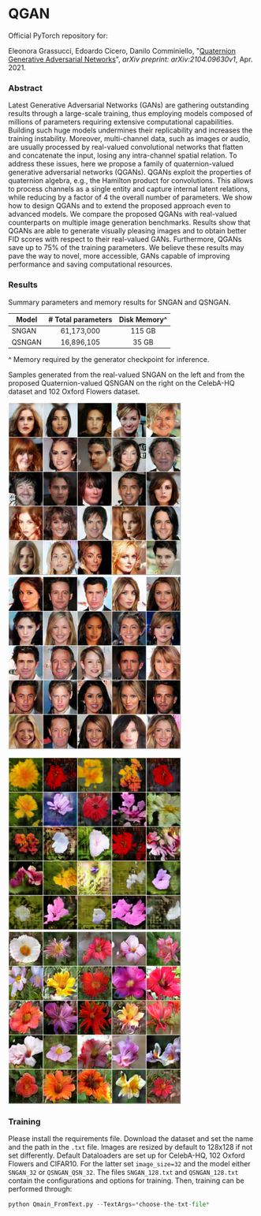 # QGAN
Official PyTorch repository for:

Eleonora Grassucci, Edoardo Cicero, Danilo Comminiello, "[Quaternion Generative Adversarial Networks](https://arxiv.org/pdf/2104.09630.pdf)", <i>arXiv preprint: arXiv:2104.09630v1</i>, Apr. 2021.

### Abstract

Latest Generative Adversarial Networks (GANs) are gathering outstanding results through a large-scale training, thus employing models composed of millions of parameters requiring extensive computational capabilities. Building such huge models undermines their replicability and increases the training instability. Moreover, multi-channel data, such as images or audio, are usually processed by real-valued convolutional networks that flatten and concatenate the input, losing any intra-channel spatial relation. To address these issues, here we propose a family of quaternion-valued generative adversarial networks (QGANs). QGANs exploit the properties of quaternion algebra, e.g., the Hamilton product for convolutions. This allows to process channels as a single entity and capture internal latent relations, while reducing by a factor of 4 the overall number of parameters. We show how to design QGANs and to extend the proposed approach even to advanced models. We compare the proposed QGANs with real-valued counterparts on multiple image generation benchmarks. Results show that QGANs are able to generate visually pleasing images and to obtain better FID scores with respect to their real-valued GANs. Furthermore, QGANs save up to 75% of the training parameters. We believe these results may pave the way to novel, more accessible, GANs capable of improving performance and saving computational resources.

### Results

Summary parameters and memory results for SNGAN and QSNGAN.

| Model  | # Total parameters | Disk Memory^|
|--------|:------------------:|:---------:|
| SNGAN  |     61,173,000     |   115 GB  |
| QSNGAN |     16,896,105     |   35 GB   |

^ Memory required by the generator checkpoint for inference.

Samples generated from the real-valued SNGAN on the left and from the proposed Quaternion-valued QSNGAN on the right on the CelebA-HQ dataset and 102 Oxford Flowers dataset.

<img src="./samples/CelebAHQ-SNGAN.png" width="350" height="350"/>          <img src="./samples/CelebAHQ-QSNGAN_QSN.png" width="350" height="350"/>

<img src="./samples/flowers-SNGAN.png" width="350" height="350"/>          <img src="./samples/flowers-QSNGAN_QSN.png" width="350" height="350"/>


### Training

Please install the requirements file. Download the dataset and set the name and the path in the `.txt` file. Images are resized by default to 128x128 if not set differently. Default Dataloaders are set up for CelebA-HQ, 102 Oxford Flowers and CIFAR10. For the latter set `image_size=32` and the model either `SNGAN_32` or `QSNGAN_QSN_32`.
The files `SNGAN_128.txt` and `QSNGAN_128.txt` contain the configurations and options for training. Then, training can be performed through:

```python
python Qmain_FromText.py --TextArgs=*choose-the-txt-file*
```



